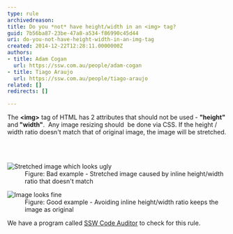 ```yaml
---
type: rule
archivedreason: 
title: Do you *not* have height/width in an <img> tag?
guid: 7b56ba87-23be-47a8-a534-f86990c45d44
uri: do-you-not-have-height-width-in-an-img-tag
created: 2014-12-22T12:28:11.0000000Z
authors:
- title: Adam Cogan
  url: https://ssw.com.au/people/adam-cogan
- title: Tiago Araujo
  url: https://ssw.com.au/people/tiago-araujo
related: []
redirects: []

---
```



<p>The <b>&lt;img&gt;</b> tag of HTML has 2 attributes that should not be used - <b>&quot;height&quot; </b>and<b> &quot;width&quot;</b>. &#160;Any image resizing should&#160; be done via CSS.&#160;If the height / width ratio doesn't match that of original image, the image will be stretched.</p>
<br><excerpt class='endintro'></excerpt><br>
<dl class="badImage"><dt>
      <img src="/PublishingImages/streched-image.jpg" alt="Stretched image which looks ugly" /> 
   </dt><dd> Figure&#58; Bad example - Stretched image caused by inline​ height/width ratio that doesn't match</dd></dl><dl class="goodImage"><dt>
      <img src="/PublishingImages/non-streched-image.jpg" alt="Image looks fine" />​ 
   </dt><dd> Figure&#58; Good example - Avoiding inline​ height/width ratio keeps the image as original</dd></dl><p class="ssw15-rteElement-YellowBorderBox"> We have a program called 
   <a href="http&#58;//www.ssw.com.au/ssw/CodeAuditor/Rules.aspx#IMGWidth">SSW Code Auditor</a> to check for this rule. </p>


